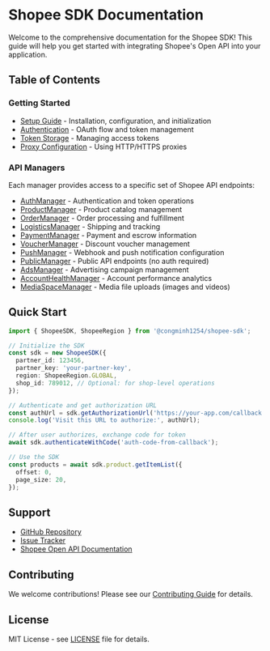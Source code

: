# Shopee SDK Documentation

Welcome to the comprehensive documentation for the Shopee SDK! This guide will help you get started with integrating Shopee's Open API into your application.

## Table of Contents

### Getting Started
- [Setup Guide](./guides/setup.md) - Installation, configuration, and initialization
- [Authentication](./guides/authentication.md) - OAuth flow and token management
- [Token Storage](./guides/token-storage.md) - Managing access tokens
- [Proxy Configuration](./guides/proxy.md) - Using HTTP/HTTPS proxies

### API Managers
Each manager provides access to a specific set of Shopee API endpoints:

- [AuthManager](./managers/auth.md) - Authentication and token operations
- [ProductManager](./managers/product.md) - Product catalog management
- [OrderManager](./managers/order.md) - Order processing and fulfillment
- [LogisticsManager](./managers/logistics.md) - Shipping and tracking
- [PaymentManager](./managers/payment.md) - Payment and escrow information
- [VoucherManager](./managers/voucher.md) - Discount voucher management
- [PushManager](./managers/push.md) - Webhook and push notification configuration
- [PublicManager](./managers/public.md) - Public API endpoints (no auth required)
- [AdsManager](./managers/ads.md) - Advertising campaign management
- [AccountHealthManager](./managers/account-health.md) - Account performance analytics
- [MediaSpaceManager](./managers/media-space.md) - Media file uploads (images and videos)

## Quick Start

```typescript
import { ShopeeSDK, ShopeeRegion } from '@congminh1254/shopee-sdk';

// Initialize the SDK
const sdk = new ShopeeSDK({
  partner_id: 123456,
  partner_key: 'your-partner-key',
  region: ShopeeRegion.GLOBAL,
  shop_id: 789012, // Optional: for shop-level operations
});

// Authenticate and get authorization URL
const authUrl = sdk.getAuthorizationUrl('https://your-app.com/callback');
console.log('Visit this URL to authorize:', authUrl);

// After user authorizes, exchange code for token
await sdk.authenticateWithCode('auth-code-from-callback');

// Use the SDK
const products = await sdk.product.getItemList({
  offset: 0,
  page_size: 20,
});
```

## Support

- [GitHub Repository](https://github.com/congminh1254/shopee-sdk)
- [Issue Tracker](https://github.com/congminh1254/shopee-sdk/issues)
- [Shopee Open API Documentation](https://open.shopee.com/documents)

## Contributing

We welcome contributions! Please see our [Contributing Guide](../README.md#contributing) for details.

## License

MIT License - see [LICENSE](../LICENSE) file for details.
